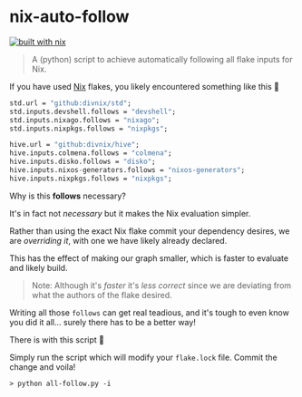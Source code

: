 # nix-auto-follow

[![built with nix](https://builtwithnix.org/badge.svg)](https://builtwithnix.org)

> A (python) script to achieve automatically following all flake inputs for Nix.

If you have used [Nix](https://nixos.org) flakes, you likely encountered something like this 🤢

```nix
std.url = "github:divnix/std";
std.inputs.devshell.follows = "devshell";
std.inputs.nixago.follows = "nixago";
std.inputs.nixpkgs.follows = "nixpkgs";

hive.url = "github:divnix/hive";
hive.inputs.colmena.follows = "colmena";
hive.inputs.disko.follows = "disko";
hive.inputs.nixos-generators.follows = "nixos-generators";
hive.inputs.nixpkgs.follows = "nixpkgs";
```

Why is this **follows** necessary?

It's in fact not _necessary_ but it makes the Nix evaluation simpler.

Rather than using the exact Nix flake commit your dependency desires, we are _overriding it_, with one we have likely already declared.

This has the effect of making our graph smaller, which is faster to evaluate and likely build.

> Note: Although it's _faster_ it's _less correct_ since we are deviating from what the authors of the flake desired.

Writing all those `follows` can get real teadious, and it's tough to even know you did it all... surely there has to be a better way!

There is with this script 🥳

Simply run the script which will modify your `flake.lock` file. Commit the change and voila!

```console
> python all-follow.py -i
```
